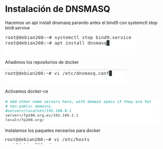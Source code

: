 # Instalación de DNSMASQ

Hacemos un apt install dnsmasq parando antes el bind9 con systemctl stop bin9.servive

![imagen1](/images/imagen1.png)

Añadimos los repositorios de docker

![imagen2](/images/imagen2.png)

Activamos docker-ce

![imagen3](/images/imagen3.png)

Instalamos los paquetes necearios para docker

![imagen4](/images/imagen4.png)


